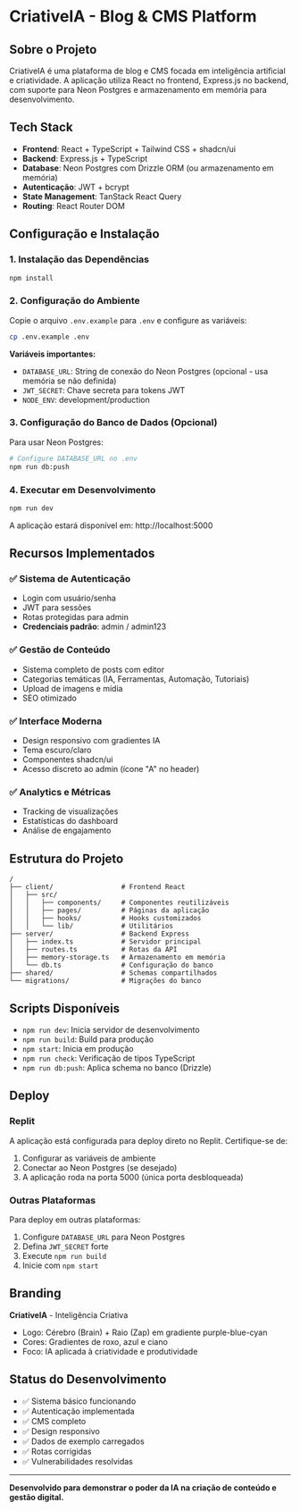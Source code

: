 # CriativeIA - Blog & CMS Platform

## Sobre o Projeto
CriativeIA é uma plataforma de blog e CMS focada em inteligência artificial e criatividade. A aplicação utiliza React no frontend, Express.js no backend, com suporte para Neon Postgres e armazenamento em memória para desenvolvimento.

## Tech Stack
- **Frontend**: React + TypeScript + Tailwind CSS + shadcn/ui
- **Backend**: Express.js + TypeScript
- **Database**: Neon Postgres com Drizzle ORM (ou armazenamento em memória)
- **Autenticação**: JWT + bcrypt
- **State Management**: TanStack React Query
- **Routing**: React Router DOM

## Configuração e Instalação

### 1. Instalação das Dependências
```bash
npm install
```

### 2. Configuração do Ambiente
Copie o arquivo `.env.example` para `.env` e configure as variáveis:
```bash
cp .env.example .env
```

**Variáveis importantes:**
- `DATABASE_URL`: String de conexão do Neon Postgres (opcional - usa memória se não definida)
- `JWT_SECRET`: Chave secreta para tokens JWT
- `NODE_ENV`: development/production

### 3. Configuração do Banco de Dados (Opcional)
Para usar Neon Postgres:
```bash
# Configure DATABASE_URL no .env
npm run db:push
```

### 4. Executar em Desenvolvimento
```bash
npm run dev
```

A aplicação estará disponível em: http://localhost:5000

## Recursos Implementados

### ✅ Sistema de Autenticação
- Login com usuário/senha
- JWT para sessões
- Rotas protegidas para admin
- **Credenciais padrão**: admin / admin123

### ✅ Gestão de Conteúdo
- Sistema completo de posts com editor
- Categorias temáticas (IA, Ferramentas, Automação, Tutoriais)
- Upload de imagens e mídia
- SEO otimizado

### ✅ Interface Moderna
- Design responsivo com gradientes IA
- Tema escuro/claro
- Componentes shadcn/ui
- Acesso discreto ao admin (ícone "A" no header)

### ✅ Analytics e Métricas
- Tracking de visualizações
- Estatísticas do dashboard
- Análise de engajamento

## Estrutura do Projeto

```
/
├── client/                 # Frontend React
│   ├── src/
│   │   ├── components/     # Componentes reutilizáveis
│   │   ├── pages/          # Páginas da aplicação
│   │   ├── hooks/          # Hooks customizados
│   │   └── lib/            # Utilitários
├── server/                 # Backend Express
│   ├── index.ts            # Servidor principal
│   ├── routes.ts           # Rotas da API
│   ├── memory-storage.ts   # Armazenamento em memória
│   └── db.ts               # Configuração do banco
├── shared/                 # Schemas compartilhados
└── migrations/             # Migrações do banco

```

## Scripts Disponíveis

- `npm run dev`: Inicia servidor de desenvolvimento
- `npm run build`: Build para produção
- `npm start`: Inicia em produção
- `npm run check`: Verificação de tipos TypeScript
- `npm run db:push`: Aplica schema no banco (Drizzle)

## Deploy

### Replit
A aplicação está configurada para deploy direto no Replit. Certifique-se de:
1. Configurar as variáveis de ambiente
2. Conectar ao Neon Postgres (se desejado)
3. A aplicação roda na porta 5000 (única porta desbloqueada)

### Outras Plataformas
Para deploy em outras plataformas:
1. Configure `DATABASE_URL` para Neon Postgres
2. Defina `JWT_SECRET` forte
3. Execute `npm run build`
4. Inicie com `npm start`

## Branding

**CriativeIA** - Inteligência Criativa
- Logo: Cérebro (Brain) + Raio (Zap) em gradiente purple-blue-cyan
- Cores: Gradientes de roxo, azul e ciano
- Foco: IA aplicada à criatividade e produtividade

## Status do Desenvolvimento
- ✅ Sistema básico funcionando
- ✅ Autenticação implementada
- ✅ CMS completo
- ✅ Design responsivo
- ✅ Dados de exemplo carregados
- ✅ Rotas corrigidas
- ✅ Vulnerabilidades resolvidas

---

**Desenvolvido para demonstrar o poder da IA na criação de conteúdo e gestão digital.**